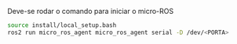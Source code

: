 Deve-se rodar o comando para iniciar o micro-ROS 

```sh
source install/local_setup.bash
ros2 run micro_ros_agent micro_ros_agent serial -D /dev/<PORTA>
```
